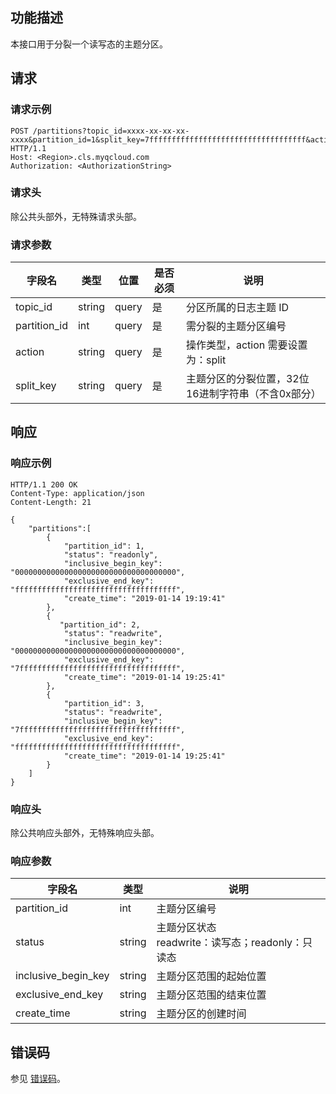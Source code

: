 ## 功能描述

本接口用于分裂一个读写态的主题分区。

## 请求

### 请求示例

```
POST /partitions?topic_id=xxxx-xx-xx-xx-xxxx&partition_id=1&split_key=7fffffffffffffffffffffffffffffffffff&action=split HTTP/1.1
Host: <Region>.cls.myqcloud.com
Authorization: <AuthorizationString>
```

### 请求头

除公共头部外，无特殊请求头部。

### 请求参数

| 字段名       | 类型   | 位置  | 是否必须 | 说明                                               |
| ------------ | ------ | ----- | -------- | -------------------------------------------------- |
| topic_id     | string | query | 是       | 分区所属的日志主题 ID                              |
| partition_id | int    | query | 是       | 需分裂的主题分区编号                               |
| action       | string | query | 是       | 操作类型，action 需要设置为：split                 |
| split_key    | string | query | 是       | 主题分区的分裂位置，32位16进制字符串（不含0x部分） |

## 响应

### 响应示例

```
HTTP/1.1 200 OK
Content-Type: application/json
Content-Length: 21

{
    "partitions":[
    	{
            "partition_id": 1,
            "status": "readonly",
            "inclusive_begin_key": "000000000000000000000000000000000000",
            "exclusive_end_key": "ffffffffffffffffffffffffffffffffffff",
            "create_time": "2019-01-14 19:19:41"
        },
        {
           "partition_id": 2,
            "status": "readwrite",
            "inclusive_begin_key": "000000000000000000000000000000000000",
            "exclusive_end_key": "7fffffffffffffffffffffffffffffffffff",
            "create_time": "2019-01-14 19:25:41"
        },
        {
            "partition_id": 3,
            "status": "readwrite",
            "inclusive_begin_key": "7fffffffffffffffffffffffffffffffffff",
            "exclusive_end_key": "ffffffffffffffffffffffffffffffffffff",
            "create_time": "2019-01-14 19:25:41"
        }
    ]
}
```

### 响应头

除公共响应头部外，无特殊响应头部。

### 响应参数

| 字段名              | 类型   | 说明                                                |
| ------------------- | ------ | --------------------------------------------------- |
| partition_id        | int    | 主题分区编号                                        |
| status              | string | 主题分区状态<br>readwrite：读写态；readonly：只读态 |
| inclusive_begin_key | string | 主题分区范围的起始位置                              |
| exclusive_end_key   | string | 主题分区范围的结束位置                              |
| create_time         | string | 主题分区的创建时间                                  |

## 错误码

参见 [错误码](https://cloud.tencent.com/document/product/614/12402)。
